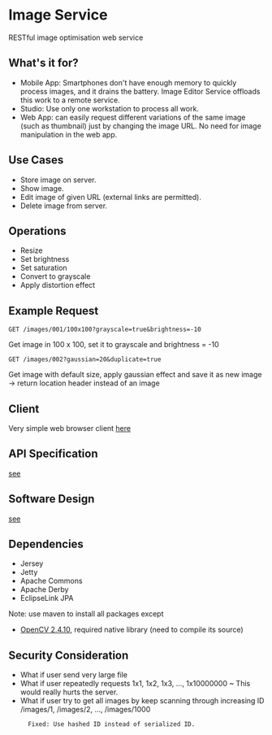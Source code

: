 # Image Service
RESTful image optimisation web service

## What's it for?
* Mobile App: Smartphones don't have enough memory to quickly process images, and it drains the battery.  Image Editor Service offloads this work to a remote service.
* Studio: Use only one workstation to process all work.
* Web App: can easily request different variations of the same image (such as thumbnail) just by changing the image URL. No need for image manipulation in the web app.

## Use Cases
* Store image on server.
* Show image.
* Edit image of given URL (external links are permitted).
* Delete image from server.

## Operations ##
* Resize
* Set brightness
* Set saturation
* Convert to grayscale
* Apply distortion effect

## Example Request
```
GET /images/001/100x100?grayscale=true&brightness=-10
```

Get image in 100 x 100, set it to grayscale and brightness = -10

```
GET /images/002?gaussian=20&duplicate=true
```
Get image with default size, apply gaussian effect and save it as new image
-> return location header instead of an image

## Client
Very simple web browser client [here](https://github.com/mapfap/ImageService-SimpleClient)

## API Specification
[see](https://github.com/mapfap/ImageService/wiki/API-Specification)

## Software Design
[see](https://github.com/mapfap/ImageService/wiki/Software-Design)

## Dependencies
* Jersey
* Jetty
* Apache Commons
* Apache Derby
* EclipseLink JPA

Note: use maven to install all packages except
* [OpenCV 2.4.10](http://opencv.org), required native library (need to compile its source)

## Security Consideration
* What if user send very large file
* What if user repeatedly requests  1x1, 1x2, 1x3, ..., 1x10000000 ~ This would really hurts the server.
* What if user try to get all images by keep scanning through increasing ID /images/1, /images/2, ..., /images/1000
  ```
    Fixed: Use hashed ID instead of serialized ID.
  ```
